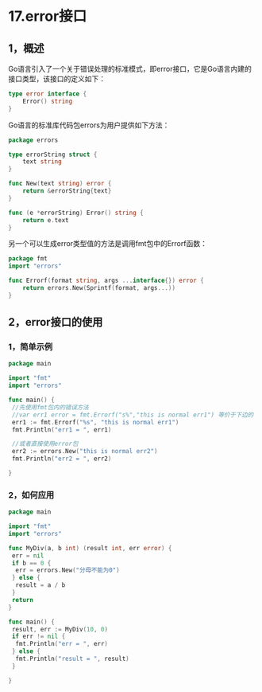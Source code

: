 # 17.error接口

## 1，概述

Go语言引入了一个关于错误处理的标准模式，即error接口，它是Go语言内建的接口类型，该接口的定义如下：

```go
type error interface {
    Error() string
}
```

Go语言的标准库代码包errors为用户提供如下方法：

```go
package errors

type errorString struct { 
    text string 
}

func New(text string) error { 
    return &errorString{text} 
}

func (e *errorString) Error() string { 
    return e.text 
}
```

另一个可以生成error类型值的方法是调用fmt包中的Errorf函数：

```go
package fmt
import "errors"

func Errorf(format string, args ...interface{}) error {
    return errors.New(Sprintf(format, args...))
}
```

## 2，error接口的使用

### 1，简单示例

```go
package main

import "fmt"
import "errors"

func main() {
 //先使用fmt包内的错误方法
 //var err1 error = fmt.Errorf("s%","this is normal err1") 等价于下边的
 err1 := fmt.Errorf("%s", "this is normal err1")
 fmt.Println("err1 = ", err1)

 //或者直接使用error包
 err2 := errors.New("this is normal err2")
 fmt.Println("err2 = ", err2)

}
```

### 2，如何应用

```go
package main

import "fmt"
import "errors"

func MyDiv(a, b int) (result int, err error) {
 err = nil
 if b == 0 {
  err = errors.New("分母不能为0")
 } else {
  result = a / b
 }
 return
}

func main() {
 result, err := MyDiv(10, 0)
 if err != nil {
  fmt.Println("err = ", err)
 } else {
  fmt.Println("result = ", result)
 }

}
```
